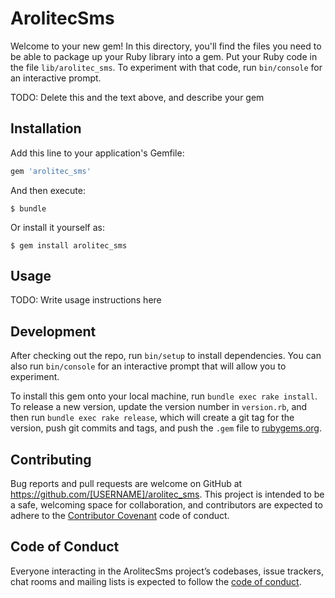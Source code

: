 # ArolitecSms

Welcome to your new gem! In this directory, you'll find the files you need to be able to package up your Ruby library into a gem. Put your Ruby code in the file `lib/arolitec_sms`. To experiment with that code, run `bin/console` for an interactive prompt.

TODO: Delete this and the text above, and describe your gem

## Installation

Add this line to your application's Gemfile:

```ruby
gem 'arolitec_sms'
```

And then execute:

    $ bundle

Or install it yourself as:

    $ gem install arolitec_sms

## Usage

TODO: Write usage instructions here

## Development

After checking out the repo, run `bin/setup` to install dependencies. You can also run `bin/console` for an interactive prompt that will allow you to experiment.

To install this gem onto your local machine, run `bundle exec rake install`. To release a new version, update the version number in `version.rb`, and then run `bundle exec rake release`, which will create a git tag for the version, push git commits and tags, and push the `.gem` file to [rubygems.org](https://rubygems.org).

## Contributing

Bug reports and pull requests are welcome on GitHub at https://github.com/[USERNAME]/arolitec_sms. This project is intended to be a safe, welcoming space for collaboration, and contributors are expected to adhere to the [Contributor Covenant](http://contributor-covenant.org) code of conduct.

## Code of Conduct

Everyone interacting in the ArolitecSms project’s codebases, issue trackers, chat rooms and mailing lists is expected to follow the [code of conduct](https://github.com/[USERNAME]/arolitec_sms/blob/master/CODE_OF_CONDUCT.md).

